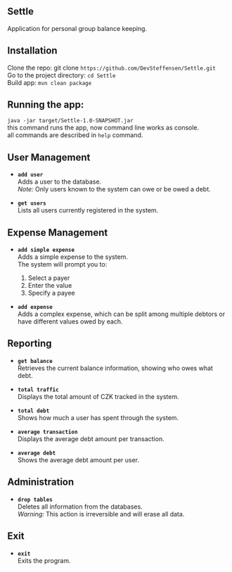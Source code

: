 Settle
---

Application for personal group balance keeping.

Installation
---

Clone the repo: git clone ``https://github.com/DevSteffensen/Settle.git``\
Go to the project directory: ``cd Settle``\
Build app: ``mvn clean package``

Running the app:
---
``java -jar target/Settle-1.0-SNAPSHOT.jar``\
this command runs the app, now command line works as console.\
all commands are described in ``help`` command.


## User Management

- **`add user`**  
  Adds a user to the database.  
  *Note:* Only users known to the system can owe or be owed a debt.

- **`get users`**  
  Lists all users currently registered in the system.


## Expense Management

- **`add simple expense`**  
  Adds a simple expense to the system.  
  The system will prompt you to:  
  1. Select a payer  
  2. Enter the value  
  3. Specify a payee

- **`add expense`**  
  Adds a complex expense, which can be split among multiple debtors or have different values owed by each.



## Reporting

- **`get balance`**  
  Retrieves the current balance information, showing who owes what debt.

- **`total traffic`**  
  Displays the total amount of CZK tracked in the system.

- **`total debt`**  
  Shows how much a user has spent through the system.

- **`average transaction`**  
  Displays the average debt amount per transaction.

- **`average debt`**  
  Shows the average debt amount per user.



## Administration

- **`drop tables`**  
  Deletes all information from the databases.  
  *Warning:* This action is irreversible and will erase all data.



## Exit

- **`exit`**  
  Exits the program.

